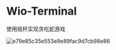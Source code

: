 # Wio-Terminal
使用摇杆实现贪吃蛇游戏

![e79e85c35e553e9e89fac9d7cb98e86](https://github.com/user-attachments/assets/2fc5b539-e460-40bd-873b-d03378a0d39b)
